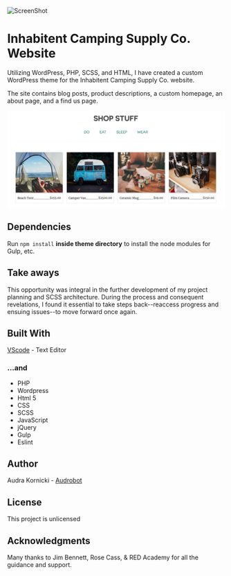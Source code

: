 
 ![ScreenShot](/inhab/images/inhab_screenshot1.png) 

 # Inhabitent Camping Supply Co. Website
  
 Utilizing WordPress, PHP, SCSS, and HTML, I have created a custom WordPress theme for the Inhabitent Camping Supply Co. website. 
 
 The site contains blog posts, product descriptions, a custom homepage, an about page, and a find us page.

![ScreenShot](images/inhab_screenshot2.png) 

## Dependencies

Run `npm install` **inside theme directory** to install the node modules for Gulp, etc.
 

 ## Take aways
  
 This opportunity was integral in the further development of my project planning and SCSS architecture. During the process and consequent revelations, I found it essential to take steps back--reaccess progress and ensuing issues--to move forward once again.
  

 ## Built With
  
 [VScode](http://www.vscode.com) - Text Editor

 ### ...and

* PHP
* Wordpress
* Html 5
* CSS
* SCSS
* JavaScript
* jQuery
* Gulp
* Eslint
 
 ## Author
 
 Audra Kornicki - [Audrobot](https://github.com/Audrobot)
 
 ## License
 
 This project is unlicensed
 
 ## Acknowledgments
 
 Many thanks to Jim Bennett, Rose Cass, & RED Academy for all the guidance and support.
